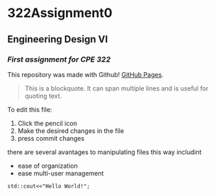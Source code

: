 # 322Assignment0
## Engineering Design VI
### *First assignment for CPE 322*

This repository was made with Github! [GitHub Pages](https://pages.github.com/).

> This is a blockquote.
> It can span multiple lines and is useful for quoting text.

To edit this file:
1. Click the pencil icon
2. Make the desired changes in the file
3. press commit changes

there are several avantages to manipulating files this way includint
- ease of organization
- ease multi-user management

`std::cout<<"Hello World!";`


